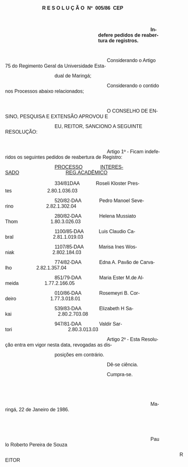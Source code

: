 <body lang=PT-BR style='tab-interval:36.0pt'>

<div class=Section1>

<p class=MsoNormal align=center style='text-align:center'><b style='mso-bidi-font-weight:
normal'><span style='font-size:12.0pt;font-family:Arial;mso-no-proof:yes'>R E S
O L U Ç Ã O <span style='mso-spacerun:yes'> </span>Nº <span
style='mso-spacerun:yes'> </span>005/86  CEP<o:p></o:p></span></b></p>

<p class=MsoNormal><b style='mso-bidi-font-weight:normal'><span
style='font-size:12.0pt;font-family:Arial;mso-no-proof:yes'><o:p>&nbsp;</o:p></span></b></p>

<p class=MsoNormal style='margin-left:8.0cm;text-indent:127.6pt'><b
style='mso-bidi-font-weight:normal'><span style='font-size:12.0pt;font-family:
Arial;mso-no-proof:yes'>Indefere pedidos de reabertura de registros.<o:p></o:p></span></b></p>

<p class=MsoNormal><span style='font-size:12.0pt;font-family:Arial;mso-no-proof:
yes'><o:p>&nbsp;</o:p></span></p>

<p class=MsoNormal style='text-indent:248.1pt'><span style='font-size:12.0pt;
font-family:Arial;mso-no-proof:yes'>Considerando o Artigo 75 do Regimento Geral
da Universidade Esta-<o:p></o:p></span></p>

<p class=MsoNormal style='text-indent:120.5pt'><span style='font-size:12.0pt;
font-family:Arial;mso-no-proof:yes'>dual de Maringá;<o:p></o:p></span></p>

<p class=MsoNormal style='text-indent:248.1pt'><span style='font-size:12.0pt;
font-family:Arial;mso-no-proof:yes'>Considerando o contido nos Processos abaixo
relacionados;<o:p></o:p></span></p>

<p class=MsoNormal><span style='font-size:12.0pt;font-family:Arial;mso-no-proof:
yes'><o:p>&nbsp;</o:p></span></p>

<p class=MsoNormal style='text-indent:248.1pt'><span style='font-size:12.0pt;
font-family:Arial;mso-no-proof:yes'>O CONSELHO DE ENSINO, PESQUISA E EXTENSÃO
APROVOU E <o:p></o:p></span></p>

<p class=MsoNormal style='text-indent:120.5pt'><span style='font-size:12.0pt;
font-family:Arial;mso-no-proof:yes'>EU, REITOR, SANCIONO A SEGUINTE RESOLUÇÃO:<o:p></o:p></span></p>

<p class=MsoNormal><span style='font-size:12.0pt;font-family:Arial;mso-no-proof:
yes'><o:p>&nbsp;</o:p></span></p>

<p class=MsoNormal style='text-indent:248.1pt'><span style='font-size:12.0pt;
font-family:Arial;mso-no-proof:yes'>Artigo 1º - Ficam indeferidos os seguintes
pedidos de reabertura de Registro:<o:p></o:p></span></p>

<p class=MsoNormal style='text-indent:120.5pt'><u><span style='font-size:12.0pt;
font-family:Arial;mso-no-proof:yes'>PROCESSO</span></u><span style='font-size:
12.0pt;font-family:Arial;mso-no-proof:yes'><span
style='mso-spacerun:yes'>             </span><u>INTERESSADO</u><span
style='mso-spacerun:yes'>                           </span><span
style='mso-spacerun:yes'>       </span><u>REG.ACADÊMICO<o:p></o:p></u></span></p>

<p class=MsoNormal style='text-indent:120.5pt;tab-stops:262.25pt 269.35pt 276.45pt'><span
style='font-size:12.0pt;font-family:Arial;mso-no-proof:yes'>334/81DAA <span
style='mso-spacerun:yes'>           </span>Roseli Kloster Prestes<span
style='mso-spacerun:yes'>                    </span><span
style='mso-spacerun:yes'>      </span>2.80.1.036.03<o:p></o:p></span></p>

<p class=MsoNormal style='text-indent:120.5pt'><span style='font-size:12.0pt;
font-family:Arial;mso-no-proof:yes'>520/82-DAA<span
style='mso-spacerun:yes'>             </span>Pedro Manoel Severino<span
style='mso-spacerun:yes'>                 </span><span
style='mso-spacerun:yes'>       </span>2.82.1.302.04<o:p></o:p></span></p>

<p class=MsoNormal style='text-indent:120.5pt'><span style='font-size:12.0pt;
font-family:Arial;mso-no-proof:yes'>280/82-DAA<span
style='mso-spacerun:yes'>             </span>Helena Mussiato Thom<span
style='mso-spacerun:yes'>                 </span><span
style='mso-spacerun:yes'>       </span>1.80.3.026.03<o:p></o:p></span></p>

<p class=MsoNormal style='text-indent:120.5pt'><span style='font-size:12.0pt;
font-family:Arial;mso-no-proof:yes'>1100/85-DAA<span
style='mso-spacerun:yes'>           </span>Luis Claudio Cabral<span
style='mso-spacerun:yes'>                             </span>2.81.1.019.03<o:p></o:p></span></p>

<p class=MsoNormal style='text-indent:120.5pt'><span style='font-size:12.0pt;
font-family:Arial;mso-no-proof:yes'>1107/85-DAA<span
style='mso-spacerun:yes'>           </span>Marisa Ines Wosniak<span
style='mso-spacerun:yes'>                            </span>2.802.184.03<o:p></o:p></span></p>

<p class=MsoNormal style='text-indent:120.5pt'><span style='font-size:12.0pt;
font-family:Arial;mso-no-proof:yes'>774/82-DAA<span
style='mso-spacerun:yes'>             </span>Edna A. Pavão de Carvalho<span
style='mso-spacerun:yes'>                  </span>2.82.1.357.04<o:p></o:p></span></p>

<p class=MsoNormal style='text-indent:120.5pt'><span style='font-size:12.0pt;
font-family:Arial;mso-no-proof:yes'>851/79-DAA<span
style='mso-spacerun:yes'>             </span>Maria Ester M.de Almeida<span
style='mso-spacerun:yes'>                   </span>1.77.2.166.05<o:p></o:p></span></p>

<p class=MsoNormal style='text-indent:120.5pt'><span style='font-size:12.0pt;
font-family:Arial;mso-no-proof:yes'>010/86-DAA<span
style='mso-spacerun:yes'>             </span>Rosemeyri B. Cordeiro<span
style='mso-spacerun:yes'>                         </span>1.77.3.018.01<o:p></o:p></span></p>

<p class=MsoNormal style='text-indent:120.5pt'><span style='font-size:12.0pt;
font-family:Arial;mso-no-proof:yes'>539/83-DAA<span
style='mso-spacerun:yes'>             </span>Elizabeth H Sakai<span
style='mso-spacerun:yes'>                                 </span><span
style='mso-spacerun:yes'> </span>2.80.2.703.08<o:p></o:p></span></p>

<p class=MsoNormal style='text-indent:120.5pt'><span style='font-size:12.0pt;
font-family:Arial;mso-no-proof:yes'>947/81-DAA<span
style='mso-spacerun:yes'>             </span>Valdir Sartori<span
style='mso-spacerun:yes'>                                         </span>2.80.3.013.03<o:p></o:p></span></p>

<p class=MsoNormal style='text-indent:248.1pt'><span style='font-size:12.0pt;
font-family:Arial;mso-no-proof:yes'>Artigo 2º - Esta Resolução entra em vigor
nesta data, revogadas as dis-<o:p></o:p></span></p>

<p class=MsoNormal style='text-indent:120.5pt'><span style='font-size:12.0pt;
font-family:Arial;mso-no-proof:yes'>posições em contrário.<o:p></o:p></span></p>

<p class=MsoNormal style='text-indent:248.1pt'><span style='font-size:12.0pt;
font-family:Arial;mso-no-proof:yes'>Dê-se ciência.<o:p></o:p></span></p>

<p class=MsoNormal style='text-indent:248.1pt'><span style='font-size:12.0pt;
font-family:Arial;mso-no-proof:yes'>Cumpra-se.<o:p></o:p></span></p>

<p class=MsoNormal><span style='font-size:12.0pt;font-family:Arial;mso-no-proof:
yes'><o:p>&nbsp;</o:p></span></p>

<p class=MsoNormal><span style='font-size:12.0pt;font-family:Arial;mso-no-proof:
yes'><o:p>&nbsp;</o:p></span></p>

<p class=MsoNormal style='text-indent:354.4pt'><span style='font-size:12.0pt;
font-family:Arial;mso-no-proof:yes'>Maringá, 22 de Janeiro de 1986.<o:p></o:p></span></p>

<p class=MsoNormal><span style='font-size:12.0pt;font-family:Arial;mso-no-proof:
yes'><o:p>&nbsp;</o:p></span></p>

<p class=MsoNormal><span style='font-size:12.0pt;font-family:Arial;mso-no-proof:
yes'><o:p>&nbsp;</o:p></span></p>

<p class=MsoNormal style='text-indent:354.4pt'><span style='font-size:12.0pt;
font-family:Arial;mso-no-proof:yes'>Paulo Roberto Pereira de Souza<o:p></o:p></span></p>

<p class=MsoNormal style='text-indent:15.0cm'><span style='font-size:12.0pt;
font-family:Arial;mso-no-proof:yes'>REITOR<o:p></o:p></span></p>

</div>

</body>
